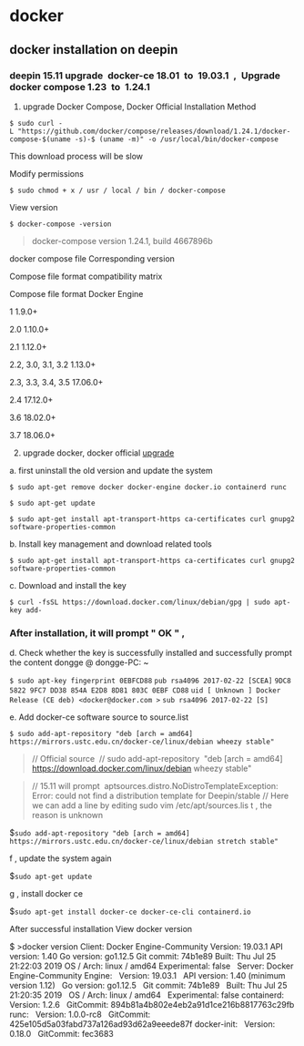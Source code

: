 # docker
## docker installation on deepin
### deepin 15.11 upgrade docker-ce 18.01 to 19.03.1 , Upgrade docker compose 1.23 to 1.24.1

1. upgrade Docker Compose, Docker Official Installation Method

  ```$ sudo curl -L "https://github.com/docker/compose/releases/download/1.24.1/docker-compose-$(uname -s)-$ (uname -m)" -o /usr/local/bin/docker-compose```

This download process will be slow

Modify permissions

  ```$ sudo chmod + x / usr / local / bin / docker-compose```

View version

  ```$ docker-compose -version```

>docker-compose version 1.24.1, build 4667896b

docker compose file Corresponding version

Compose file format compatibility matrix

Compose file format	Docker Engine

1	1.9.0+

2.0	1.10.0+

2.1	1.12.0+

2.2, 3.0, 3.1, 3.2	1.13.0+

2.3, 3.3, 3.4, 3.5	17.06.0+

2.4	17.12.0+

3.6	18.02.0+

3.7	18.06.0+
 

2. upgrade docker, docker official [upgrade](https://docs.docker.com/v18.09/install/linux/docker-ce/debian/#upgrade-docker-ce)

  a. first uninstall the old version and update the system


  ```$ sudo apt-get remove docker docker-engine docker.io containerd runc```

  ```$ sudo apt-get update```

```$ sudo apt-get install apt-transport-https ca-certificates curl gnupg2 software-properties-common```


  b. Install key management and download related tools

  ```$ sudo apt-get install apt-transport-https ca-certificates curl gnupg2 software-properties-common```

  c. Download and install the key

  ```$ curl -fsSL https://download.docker.com/linux/debian/gpg | sudo apt-key add-```

### After installation, it will prompt " OK " ,

  d. Check whether the key is successfully installed and successfully prompt the content dongge @ dongge-PC: ~ 

  ```$ sudo apt-key fingerprint 0EBFCD88```
  ```pub rsa4096 2017-02-22 [SCEA]```
  ```9DC8 5822 9FC7 DD38 854A E2D8 8D81 803C 0EBF CD88```
  ```uid [ Unknown ] Docker Release (CE deb) <docker@docker.com >```
  ```sub rsa4096 2017-02-22 [S]```

  e. Add docker-ce software source to source.list

  ```$ sudo add-apt-repository "deb [arch = amd64] https://mirrors.ustc.edu.cn/docker-ce/linux/debian wheezy stable"```

>// Official source 
>// sudo add-apt-repository  "deb [arch = amd64] https://download.docker.com/linux/debian wheezy stable"

>// 15.11 will prompt  aptsources.distro.NoDistroTemplateException: Error: could not find a distribution template for Deepin/stable 
>// Here we can add a line by editing sudo vim /etc/apt/sources.lis t , the reason is unknown

$```sudo add-apt-repository "deb [arch = amd64] https://mirrors.ustc.edu.cn/docker-ce/linux/debian stretch stable"```


f , update the system again

$```sudo apt-get update```

g , install docker ce

$```sudo apt-get install docker-ce docker-ce-cli containerd.io```

After successful installation View docker version

$ >docker version
Client: Docker Engine-Community
Version: 19.03.1
API version: 1.40
Go version: go1.12.5
Git commit: 74b1e89
Built: Thu Jul 25 21:22:03 2019
OS / Arch: linux / amd64
Experimental: false
 
Server: Docker Engine-Community
Engine:
  Version: 19.03.1
  API version: 1.40 (minimum version 1.12)
  Go version: go1.12.5
  Git commit: 74b1e89
  Built: Thu Jul 25 21:20:35 2019
  OS / Arch: linux / amd64
  Experimental: false
containerd:
  Version: 1.2.6
  GitCommit: 894b81a4b802e4eb2a91d1ce216b8817763c29fb
runc:
  Version: 1.0.0-rc8
  GitCommit: 425e105d5a03fabd737a126ad93d62a9eeede87f
docker-init:
  Version: 0.18.0
  GitCommit: fec3683
